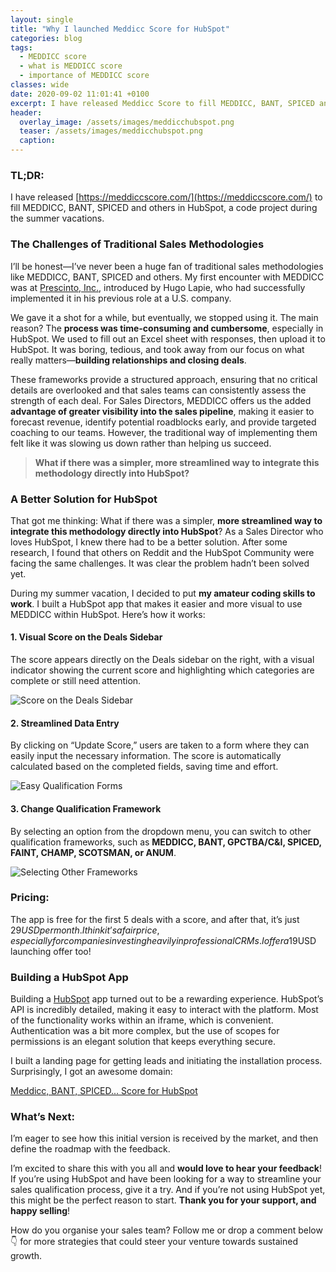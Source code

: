 ```yaml
---
layout: single
title: "Why I launched Meddicc Score for HubSpot"
categories: blog
tags:
  - MEDDICC score
  - what is MEDDICC score
  - importance of MEDDICC score
classes: wide
date: 2020-09-02 11:01:41 +0100
excerpt: I have released Meddicc Score to fill MEDDICC, BANT, SPICED and others in HubSpot, a code project during the summer vacations.
header:
  overlay_image: /assets/images/meddicchubspot.png
  teaser: /assets/images/meddicchubspot.png
  caption:
---
```


### TL;DR:

I have released [https://meddiccscore.com/](https://meddiccscore.com/) to fill MEDDICC, BANT, SPICED and others in HubSpot, a code project during the summer vacations.

### The Challenges of Traditional Sales Methodologies

I’ll be honest—I’ve never been a huge fan of traditional sales methodologies like MEDDICC, BANT, SPICED and others. My first encounter with MEDDICC was at [Prescinto, Inc.](https://www.linkedin.com/company/prescinto/), introduced by Hugo Lapie, who had successfully implemented it in his previous role at a U.S. company.

We gave it a shot for a while, but eventually, we stopped using it. The main reason? The **process was time-consuming and cumbersome**, especially in HubSpot. We used to fill out an Excel sheet with responses, then upload it to HubSpot. It was boring, tedious, and took away from our focus on what really matters—**building relationships and closing deals**.

These frameworks provide a structured approach, ensuring that no critical details are overlooked and that sales teams can consistently assess the strength of each deal. For Sales Directors, MEDDICC offers us the added **advantage of greater visibility into the sales pipeline**, making it easier to forecast revenue, identify potential roadblocks early, and provide targeted coaching to our teams. However, the traditional way of implementing them felt like it was slowing us down rather than helping us succeed.

> **What if there was a simpler, more streamlined way to integrate this methodology directly into HubSpot?**

### A Better Solution for HubSpot

That got me thinking: What if there was a simpler, **more streamlined way to integrate this methodology directly into HubSpot**? As a Sales Director who loves HubSpot, I knew there had to be a better solution. After some research, I found that others on Reddit and the HubSpot Community were facing the same challenges. It was clear the problem hadn’t been solved yet.

During my summer vacation, I decided to put **my amateur coding skills to work**. I built a HubSpot app that makes it easier and more visual to use MEDDICC within HubSpot. Here’s how it works:

#### 1. Visual Score on the Deals Sidebar

The score appears directly on the Deals sidebar on the right, with a visual indicator showing the current score and highlighting which categories are complete or still need attention.

![Score on the Deals Sidebar](../../assets/images/guide3.png)

#### 2. Streamlined Data Entry

By clicking on “Update Score,” users are taken to a form where they can easily input the necessary information. The score is automatically calculated based on the completed fields, saving time and effort.

![Easy Qualification Forms](../../assets/images/guide4.png)

#### 3. Change Qualification Framework

By selecting an option from the dropdown menu, you can switch to other qualification frameworks, such as **MEDDICC, BANT, GPCTBA/C&I, SPICED, FAINT, CHAMP, SCOTSMAN, or ANUM**.

![Selecting Other Frameworks](../../assets/images/guide7.png)

### Pricing:

The app is free for the first 5 deals with a score, and after that, it’s just $29 USD per month. I think it’s a fair price, especially for companies investing heavily in professional CRMs. I offer a 19$USD launching offer too!

### Building a HubSpot App

Building a [HubSpot](https://www.linkedin.com/company/hubspot/) app turned out to be a rewarding experience. HubSpot’s API is incredibly detailed, making it easy to interact with the platform. Most of the functionality works within an iframe, which is convenient. Authentication was a bit more complex, but the use of scopes for permissions is an elegant solution that keeps everything secure.

I built a landing page for getting leads and initiating the installation process. Surprisingly, I got an awesome domain:

[Meddicc, BANT, SPICED... Score for HubSpot](https://meddiccscore.com/)

### What’s Next:

I’m eager to see how this initial version is received by the market, and then define the roadmap with the feedback.

I’m excited to share this with you all and **would love to hear your feedback**! If you’re using HubSpot and have been looking for a way to streamline your sales qualification process, give it a try. And if you’re not using HubSpot yet, this might be the perfect reason to start. **Thank you for your support, and happy selling**!

How do you organise your sales team? Follow me or drop a comment below👇 for more strategies that could steer your venture towards sustained growth.
